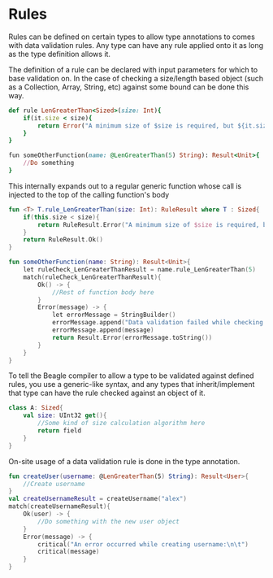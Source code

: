 # Rules
Rules can be defined on certain types to allow type annotations to comes with data validation rules. Any type can have any rule applied onto it as long as the type definition allows it.

The definition of a rule can be declared with input parameters for which to base validation on. In the case of checking a size/length based object (such as a Collection, Array, String, etc) against some bound can be done this way.
```ruby
def rule LenGreaterThan<Sized>(size: Int){
    if(it.size < size){
        return Error("A minimum size of $size is required, but ${it.size} was found.")
    }
}

fun someOtherFunction(name: @LenGreaterThan(5) String): Result<Unit>{
    //Do something
}
```
This internally expands out to a regular generic function whose call is injected to the top of the calling function's body
```kt
fun <T> T.rule_LenGreaterThan(size: Int): RuleResult where T : Sized{
    if(this.size < size){
        return RuleResult.Error("A minimum size of $size is required, but ${it.size} was found.")
    }
    return RuleResult.Ok()
}

fun someOtherFunction(name: String): Result<Unit>{
    let ruleCheck_LenGreaterThanResult = name.rule_LenGreaterThan(5)
    match(ruleCheck_LenGreaterThanResult){
        Ok() -> {
            //Rest of function body here
        }
        Error(message) -> {
            let errorMessage = StringBuilder()
            errorMessage.append("Data validation failed while checking LenGreaterThan on String object `name`:\n\t")
            errorMessage.append(message)
            return Result.Error(errorMessage.toString())
        }
    }
}
```
To tell the Beagle compiler to allow a type to be validated against defined rules, you use a generic-like syntax, and any types that inherit/implement that type can have the rule checked against an object of it.
```kt
class A: Sized{
    val size: UInt32 get(){
        //Some kind of size calculation algorithm here
        return field
    }
}
```
On-site usage of a data validation rule is done in the type annotation.
```kt
fun createUser(username: @LenGreaterThan(5) String): Result<User>{
    //Create username
}
val createUsernameResult = createUsername("alex")
match(createUsernameResult){
    Ok(user) -> {
        //Do something with the new user object
    }
    Error(message) -> {
        critical("An error occurred while creating username:\n\t")
        critical(message)
    }
}
```